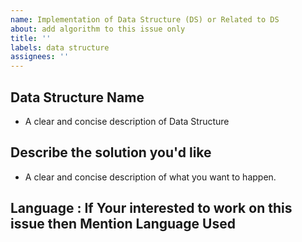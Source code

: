 ```yaml
---
name: Implementation of Data Structure (DS) or Related to DS
about: add algorithm to this issue only
title: ''
labels: data structure
assignees: ''
---
```


## **Data Structure Name**

- A clear and concise description of Data Structure

## **Describe the solution you'd like**

- A clear and concise description of what you want to happen.

## Language : **If Your interested to work on this issue then Mention Language Used**



